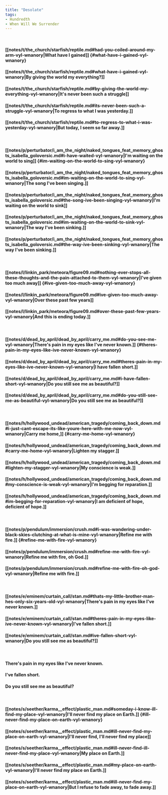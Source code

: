 ```yaml
---
title: "Desolate"
tags:
- Hundredth
- When Will We Surrender
---
```

&nbsp;
#### [[notes/t/the_church/starfish/reptile.md#had-you-coiled-around-my-arm-vyl-wnanory|What have I gained]] {#what-have-i-gained-vyl-wnanory}
#### [[notes/t/the_church/starfish/reptile.md#what-have-i-gained-vyl-wnanory|By giving the world my everything?]]
#### [[notes/t/the_church/starfish/reptile.md#by-giving-the-world-my-everything-vyl-wnanory|It's never been such a struggle]]
#### [[notes/t/the_church/starfish/reptile.md#its-never-been-such-a-struggle-vyl-wnanory|To regress to what I was yesterday.]]
#### [[notes/t/the_church/starfish/reptile.md#to-regress-to-what-i-was-yesterday-vyl-wnanory|But today, I seem so far away.]]
&nbsp;
#### [[notes/p/perturbator/i_am_the_night/naked_tongues_feat_memory_ghosts_isabella_goloversic.md#i-have-waited-vyl-wnanory|I'm waiting on the world to sing]] {#im-waiting-on-the-world-to-sing-vyl-wnanory}
#### [[notes/p/perturbator/i_am_the_night/naked_tongues_feat_memory_ghosts_isabella_goloversic.md#im-waiting-on-the-world-to-sing-vyl-wnanory|The song I've been singing.]]
#### [[notes/p/perturbator/i_am_the_night/naked_tongues_feat_memory_ghosts_isabella_goloversic.md#the-song-ive-been-singing-vyl-wnanory|I'm waiting on the world to sink]]
#### [[notes/p/perturbator/i_am_the_night/naked_tongues_feat_memory_ghosts_isabella_goloversic.md#im-waiting-on-the-world-to-sink-vyl-wnanory|The way I've been sinking.]]
#### [[notes/p/perturbator/i_am_the_night/naked_tongues_feat_memory_ghosts_isabella_goloversic.md#the-way-ive-been-sinking-vyl-wnanory|The way I've been sinking.]]
&nbsp;
#### [[notes/l/linkin_park/meteora/figure09.md#nothing-ever-stops-all-these-thoughts-and-the-pain-attached-to-them-vyl-wnanory|I've given too much away]] {#ive-given-too-much-away-vyl-wnanory}
#### [[notes/l/linkin_park/meteora/figure09.md#ive-given-too-much-away-vyl-wnanory|Over these past few years]]
#### [[notes/l/linkin_park/meteora/figure09.md#over-these-past-few-years-vyl-wnanory|And this is ending today.]]
&nbsp;
#### [[notes/d/dead_by_april/dead_by_april/carry_me.md#do-you-see-me-vyl-wnanory|There's pain in my eyes like I've never known.]] {#theres-pain-in-my-eyes-like-ive-never-known-vyl-wnanory}
#### [[notes/d/dead_by_april/dead_by_april/carry_me.md#theres-pain-in-my-eyes-like-ive-never-known-vyl-wnanory|I have fallen short.]]
#### [[notes/d/dead_by_april/dead_by_april/carry_me.md#i-have-fallen-short-vyl-wnanory|Do you still see me as beautiful?]]
#### [[notes/d/dead_by_april/dead_by_april/carry_me.md#do-you-still-see-me-as-beautiful-vyl-wnanory|Do you still see me as beautiful?]]
&nbsp;
#### [[notes/h/hollywood_undead/american_tragedy/coming_back_down.md#i-just-cant-escape-its-like-youre-here-with-me-now-vyl-wnanory|Carry me home,]] {#carry-me-home-vyl-wnanory}
#### [[notes/h/hollywood_undead/american_tragedy/coming_back_down.md#carry-me-home-vyl-wnanory|Lighten my stagger.]]
#### [[notes/h/hollywood_undead/american_tragedy/coming_back_down.md#lighten-my-stagger-vyl-wnanory|My conscience is weak.]]
#### [[notes/h/hollywood_undead/american_tragedy/coming_back_down.md#my-conscience-is-weak-vyl-wnanory|I'm begging for reparation.]]
#### [[notes/h/hollywood_undead/american_tragedy/coming_back_down.md#im-begging-for-reparation-vyl-wnanory|I am deficient of hope, deficient of hope.]]
&nbsp;
#### [[notes/p/pendulum/immersion/crush.md#i-was-wandering-under-black-skies-clutching-at-what-is-mine-vyl-wnanory|Refine me with fire.]] {#refine-me-with-fire-vyl-wnanory}
#### [[notes/p/pendulum/immersion/crush.md#refine-me-with-fire-vyl-wnanory|Refine me with fire, oh God.]]
#### [[notes/p/pendulum/immersion/crush.md#refine-me-with-fire-oh-god-vyl-wnanory|Refine me with fire.]]
&nbsp;
#### [[notes/e/eminem/curtain_call/stan.md#thats-my-little-brother-man-hes-only-six-years-old-vyl-wnanory|There's pain in my eyes like I've never known.]]
#### [[notes/e/eminem/curtain_call/stan.md#theres-pain-in-my-eyes-like-ive-never-known-vyl-wnanory|I've fallen short.]]
#### [[notes/e/eminem/curtain_call/stan.md#ive-fallen-short-vyl-wnanory|Do you still see me as beautiful?]]
&nbsp;
#### There's pain in my eyes like I've never known.
#### I've fallen short.
#### Do you still see me as beautiful?
&nbsp;
#### [[notes/s/seether/karma__effect/plastic_man.md#someday-i-know-ill-find-my-place-vyl-wnanory|I'll never find my place on Earth.]] {#ill-never-find-my-place-on-earth-vyl-wnanory}
#### [[notes/s/seether/karma__effect/plastic_man.md#ill-never-find-my-place-on-earth-vyl-wnanory|I'll never find, I'll never find my place]]
#### [[notes/s/seether/karma__effect/plastic_man.md#ill-never-find-ill-never-find-my-place-vyl-wnanory|My place on Earth.]]
#### [[notes/s/seether/karma__effect/plastic_man.md#my-place-on-earth-vyl-wnanory|I'll never find my place on Earth.]]
#### [[notes/s/seether/karma__effect/plastic_man.md#ill-never-find-my-place-on-earth-vyl-wnanory|But I refuse to fade away, to fade away.]]

